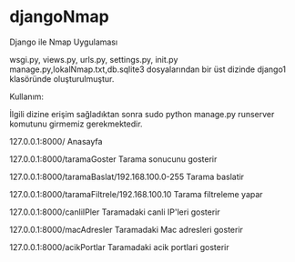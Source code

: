 # djangoNmap
Django ile Nmap Uygulaması

wsgi.py, views.py, urls.py, settings.py, init.py manage.py,lokalNmap.txt,db.sqlite3 dosyalarından bir üst dizinde django1 klasöründe oluşturulmuştur.

Kullanım:

İlgili dizine erişim sağladıktan sonra sudo python manage.py runserver komutunu girmemiz gerekmektedir.

127.0.0.1:8000/ Anasayfa

127.0.0.1:8000/taramaGoster Tarama sonucunu gosterir

127.0.0.1:8000/taramaBaslat/192.168.100.0-255 Tarama baslatir

127.0.0.1:8000/taramaFiltrele/192.168.100.10 Tarama filtreleme yapar

127.0.0.1:8000/canliIPler Taramadaki canli IP'leri gosterir

127.0.0.1:8000/macAdresler Taramadaki Mac adresleri gosterir

127.0.0.1:8000/acikPortlar Taramadaki acik portlari gosterir
